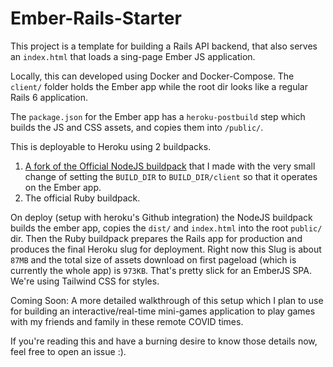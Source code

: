 # Ember-Rails-Starter

This project is a template for building a Rails API backend, that also serves an `index.html` that loads a sing-page Ember JS application.

Locally, this can developed using Docker and Docker-Compose. The `client/` folder holds the Ember app while the root dir looks like a regular Rails 6 application.

The `package.json` for the Ember app has a `heroku-postbuild` step which builds the JS and CSS assets, and copies them into `/public/`.

This is deployable to Heroku using 2 buildpacks.
1. [A fork of the Official NodeJS buildpack](https://github.com/kyle-rader/heroku-buildpack-nodejs) that I made with the very small change of setting the `BUILD_DIR` to `BUILD_DIR/client` so that it operates on the Ember app.
2. The official Ruby buildpack.

On deploy (setup with heroku's Github integration) the NodeJS buildpack builds the ember app, copies the `dist/` and `index.html` into the root `public/` dir. Then the Ruby buildpack prepares the Rails app for production and produces the final Heroku slug for deployment. Right now this Slug is about `87MB` and the total size of assets download on first pageload (which is currently the whole app) is `973KB`. That's pretty slick for an EmberJS SPA. We're using Tailwind CSS for styles.

Coming Soon: A more detailed walkthrough of this setup which I plan to use for building an interactive/real-time mini-games application to play games with my friends and family in these remote COVID times.

If you're reading this and have a burning desire to know those details now, feel free to open an issue :).